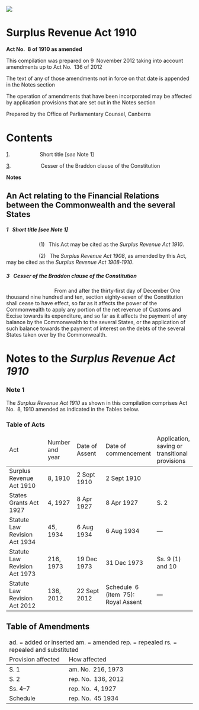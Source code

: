 ![](http://www.comlaw.gov.au/Details/C2012C00803/Html/72e769b2-a8f5-4157-a70f-3f8bf6e8e253_files/image001.gif)

# Surplus Revenue Act 1910

**Act No. 8 of 1910 as amended**

This compilation was prepared on 9 November 2012
 taking into account amendments up to Act No. 136 of 2012

The text of any of those amendments not in force
 on that date is appended in the Notes section

The operation of amendments that have been incorporated may be 
 affected by application provisions that are set out in the Notes section

Prepared by the Office of Parliamentary Counsel, Canberra

# Contents

[1](#1).            Short title [_see_ Note 1]

[3](#3).            Cesser of the Braddon clause of the Constitution

**Notes** 

## An Act relating to the Financial Relations between the Commonwealth and the several States

##### <a id="1"></a>1  Short title [_see_ Note 1]

             (1)  This Act may be cited as the _Surplus Revenue Act 1910_.

             (2)  The _Surplus Revenue Act 1908_, as amended by this Act, may be cited as the _Surplus Revenue Act 1908‑1910_.

##### <a id="3"></a>3  Cesser of the Braddon clause of the Constitution

                   From and after the thirty‑first day of December One thousand nine hundred and ten, section eighty‑seven of the Constitution shall cease to have effect, so far as it affects the power of the Commonwealth to apply any portion of the net revenue of Customs and Excise towards its expenditure, and so far as it affects the payment of any balance by the Commonwealth to the several States, or the application of such balance towards the payment of interest on the debts of the several States taken over by the Commonwealth.

# Notes to the _Surplus Revenue Act 1910_

### Note 1

The _Surplus Revenue Act 1910_ as shown in this compilation comprises Act No. 8, 1910 amended as indicated in the Tables below.

### Table of Acts

<table>
<colgroup>
  <col width="26%">
  <col width="16%">
  <col width="18%">
  <col width="24%">
  <col width="16%">
</colgroup>

<thead>
  <tr>
    <td>
      <div>Act</div>
    </td>
    <td>
      <div>Number 
and year</div>
    </td>
    <td>
      <div>Date 
of Assent</div>
    </td>
    <td>
      <div>Date of commencement</div>
    </td>
    <td>
      <div>Application, saving or transitional provisions</div>
    </td>
  </tr>
</thead>
<tr>
  <td>
    <div>Surplus Revenue Act 1910</div>
  </td>
  <td>
    <div>8, 1910</div>
  </td>
  <td>
    <div>2 Sept 1910</div>
  </td>
  <td>
    <div>2 Sept 1910</div>
  </td>
  <td>
    <div></div>
  </td>
</tr>
<tr>
  <td>
    <div>States Grants Act 1927</div>
  </td>
  <td>
    <div>4, 1927</div>
  </td>
  <td>
    <div>8 Apr 1927</div>
  </td>
  <td>
    <div>8 Apr 1927</div>
  </td>
  <td>
    <div>S. 2</div>
  </td>
</tr>
<tr>
  <td>
    <div>Statute Law Revision Act 1934</div>
  </td>
  <td>
    <div>45, 1934</div>
  </td>
  <td>
    <div>6 Aug 1934</div>
  </td>
  <td>
    <div>6 Aug 1934</div>
  </td>
  <td>
    <div>—</div>
  </td>
</tr>
<tr>
  <td>
    <div>Statute Law Revision Act 1973</div>
  </td>
  <td>
    <div>216, 1973</div>
  </td>
  <td>
    <div>19 Dec 1973</div>
  </td>
  <td>
    <div>31 Dec 1973</div>
  </td>
  <td>
    <div>Ss. 9 (1) and 10</div>
  </td>
</tr>
<tr>
  <td>
    <div>Statute Law Revision Act 2012</div>
  </td>
  <td>
    <div>136, 2012</div>
  </td>
  <td>
    <div>22 Sept 2012</div>
  </td>
  <td>
    <div>Schedule 6 (item 75): Royal Assent</div>
  </td>
  <td>
    <div>—</div>
  </td>
</tr></table>

## Table of Amendments

<table>
<colgroup>
  <col width="32%">
  <col width="68%">
</colgroup>

<thead>
  <tr>
    <td colspan="2">
      <div>ad. = added or inserted am. = amended rep. = repealed rs. = repealed and substituted</div>
    </td>
  </tr>
  <tr>
    <td>
      <div>Provision affected</div>
    </td>
    <td>
      <div>How affected</div>
    </td>
  </tr>
</thead>
<tr>
  <td>
    <div>S. 1</div>
  </td>
  <td>
    <div>am. No. 216, 1973</div>
  </td>
</tr>
<tr>
  <td>
    <div>S. 2</div>
  </td>
  <td>
    <div>rep. No. 136, 2012</div>
  </td>
</tr>
<tr>
  <td>
    <div>Ss. 4–7</div>
  </td>
  <td>
    <div>rep. No. 4, 1927</div>
  </td>
</tr>
<tr>
  <td>
    <div>Schedule</div>
  </td>
  <td>
    <div>rep. No. 45 1934</div>
  </td>
</tr></table>

 
